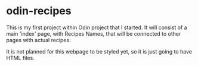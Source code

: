 # odin-recipes
This is my first project within Odin project that I started. It will consist of a main 'index' page, with Recipes Names, that will be connected to other pages with actual recipes.

It is not planned for this webpage to be styled yet, so it is just going to have HTML files.